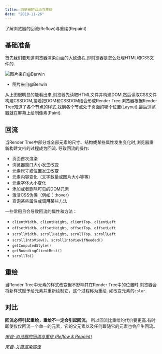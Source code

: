 ```yaml
---
title: 浏览器的回流与重绘
date: "2019-11-26"
---
```


了解浏览器的回流(Reflow)与重绘(Repaint)



## 基础准备
首先我们要知道浏览器渲染页面的大致流程,即浏览器是怎么处理HTML和CSS文件的. 

![图片来自@Berwin](https://user-gold-cdn.xitu.io/2019/1/7/16827ff376991063?imageslim)
* 图片来自@Berwin

从上图很明显的能看出来,浏览器先读取HTML文件并构建DOM,然后读取CSS文件构建CSSDOM,接着把DOM和CSSDOM结合形成Render Tree.浏览器根据Render Tree知道了各个节点的样式,找到各个节点处于页面的哪个位置(Layout),最后浏览器就在屏幕上绘制像素(Paint).

## 回流
当Render Tree中部分或全部元素的尺寸、结构或某些属性发生变化时,浏览器重新构建文档的过程成为回流.
导致回流的操作:
- 页面首次渲染
- 浏览器窗口大小发生改变
- 元素尺寸或位置发生改变
- 元素内容变化（文字数量或图片大小等等）
- 元素字体大小变化
- 添加或者删除可见的DOM元素
- 激活CSS伪类（例如：:hover）
- 查询某些属性或调用某些方法

一些常用且会导致回流的属性和方法：
- `clientWidth`、`clientHeight`、`clientTop`、`clientLeft`
- `offsetWidth`、`offsetHeight`、`offsetTop`、`offsetLeft`
- `scrollWidth`、`scrollHeight`、`scrollTop`、`scrollLeft`
- `scrollIntoView()`、`scrollIntoViewIfNeeded()`
- `getComputedStyle()`
- `getBoundingClientRect()`
- `scrollTo()`

## 重绘
当Render Tree中元素的样式改变但不影响其在Render Tree中的位置时,浏览器会将新样式赋予给元素并重新绘制它，这个过程称为重绘.
如改变元素的`color`.

## 对比
**回流必将引起重绘，重绘不一定会引起回流。**
所以回流比重绘的代价要更高.有时即使仅仅回流一个单一的元素，它的父元素以及任何跟随它的元素也会产生回流。



[*来自-浏览器的回流与重绘 (Reflow & Repaint)*](https://juejin.im/post/5a9923e9518825558251c96a)

[*来自-关键渲染路径*](https://juejin.im/post/5c3333036fb9a049f1545d27)